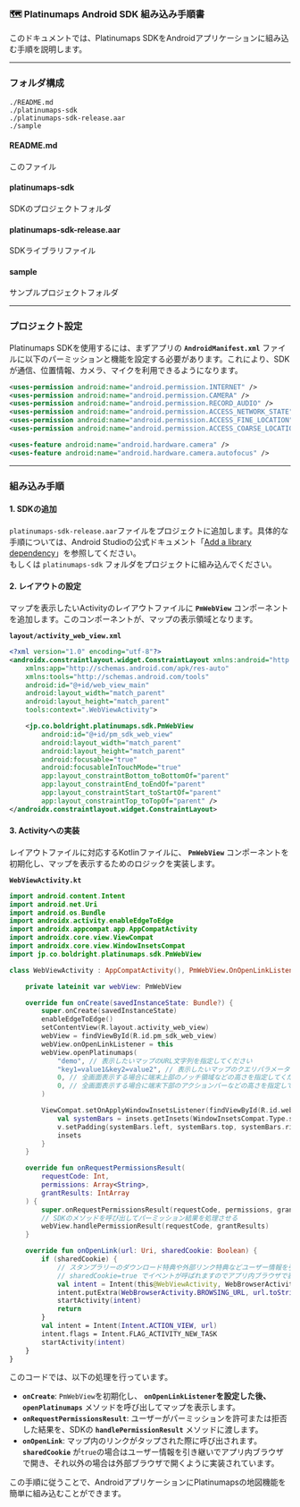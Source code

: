 ### 🗺️ Platinumaps Android SDK 組み込み手順書

このドキュメントでは、Platinumaps SDKをAndroidアプリケーションに組み込む手順を説明します。

-----

### フォルダ構成
```
./README.md
./platinumaps-sdk
./platinumaps-sdk-release.aar
./sample
```

#### README.md
このファイル

#### platinumaps-sdk
SDKのプロジェクトフォルダ

#### platinumaps-sdk-release.aar
SDKライブラリファイル

#### sample
サンプルプロジェクトフォルダ

----

### プロジェクト設定

Platinumaps SDKを使用するには、まずアプリの **`AndroidManifest.xml`** ファイルに以下のパーミッションと機能を設定する必要があります。これにより、SDKが通信、位置情報、カメラ、マイクを利用できるようになります。

```xml
<uses-permission android:name="android.permission.INTERNET" />
<uses-permission android:name="android.permission.CAMERA" />
<uses-permission android:name="android.permission.RECORD_AUDIO" />
<uses-permission android:name="android.permission.ACCESS_NETWORK_STATE" />
<uses-permission android:name="android.permission.ACCESS_FINE_LOCATION" />
<uses-permission android:name="android.permission.ACCESS_COARSE_LOCATION" />

<uses-feature android:name="android.hardware.camera" />
<uses-feature android:name="android.hardware.camera.autofocus" />
```

-----

### 組み込み手順

#### 1. SDKの追加

`platinumaps-sdk-release.aar`ファイルをプロジェクトに追加します。具体的な手順については、Android Studioの公式ドキュメント「[Add a library dependency](https://developer.android.com/studio/projects/android-library?hl=ja#psd-add-library-dependency)」を参照してください。  
もしくは `platinumaps-sdk` フォルダをプロジェクトに組み込んでください。

#### 2. レイアウトの設定

マップを表示したいActivityのレイアウトファイルに **`PmWebView`** コンポーネントを追加します。このコンポーネントが、マップの表示領域となります。

**`layout/activity_web_view.xml`**

```xml
<?xml version="1.0" encoding="utf-8"?>
<androidx.constraintlayout.widget.ConstraintLayout xmlns:android="http://schemas.android.com/apk/res/android"
    xmlns:app="http://schemas.android.com/apk/res-auto"
    xmlns:tools="http://schemas.android.com/tools"
    android:id="@+id/web_view_main"
    android:layout_width="match_parent"
    android:layout_height="match_parent"
    tools:context=".WebViewActivity">

    <jp.co.boldright.platinumaps.sdk.PmWebView
        android:id="@+id/pm_sdk_web_view"
        android:layout_width="match_parent"
        android:layout_height="match_parent"
        android:focusable="true"
        android:focusableInTouchMode="true"
        app:layout_constraintBottom_toBottomOf="parent"
        app:layout_constraintEnd_toEndOf="parent"
        app:layout_constraintStart_toStartOf="parent"
        app:layout_constraintTop_toTopOf="parent" />
</androidx.constraintlayout.widget.ConstraintLayout>
```

#### 3. Activityへの実装

レイアウトファイルに対応するKotlinファイルに、 **`PmWebView`** コンポーネントを初期化し、マップを表示するためのロジックを実装します。

**`WebViewActivity.kt`**

```kotlin
import android.content.Intent
import android.net.Uri
import android.os.Bundle
import androidx.activity.enableEdgeToEdge
import androidx.appcompat.app.AppCompatActivity
import androidx.core.view.ViewCompat
import androidx.core.view.WindowInsetsCompat
import jp.co.boldright.platinumaps.sdk.PmWebView

class WebViewActivity : AppCompatActivity(), PmWebView.OnOpenLinkListener {

    private lateinit var webView: PmWebView

    override fun onCreate(savedInstanceState: Bundle?) {
        super.onCreate(savedInstanceState)
        enableEdgeToEdge()
        setContentView(R.layout.activity_web_view)
        webView = findViewById(R.id.pm_sdk_web_view)
        webView.onOpenLinkListener = this
        webView.openPlatinumaps(
            "demo", // 表示したいマップのURL文字列を指定してください
            "key1=value1&key2=value2", // 表示したいマップのクエリパラメータを指定してください
            0, // 全画面表示する場合に端末上部のノッチ領域などの高さを指定してください
            0, // 全画面表示する場合に端末下部のアクションバーなどの高さを指定してください
        )

        ViewCompat.setOnApplyWindowInsetsListener(findViewById(R.id.web_view_main)) { v, insets ->
            val systemBars = insets.getInsets(WindowInsetsCompat.Type.systemBars())
            v.setPadding(systemBars.left, systemBars.top, systemBars.right, systemBars.bottom)
            insets
        }
    }

    override fun onRequestPermissionsResult(
        requestCode: Int,
        permissions: Array<String>,
        grantResults: IntArray
    ) {
        super.onRequestPermissionsResult(requestCode, permissions, grantResults)
        // SDKのメソッドを呼び出してパーミッション結果を処理させる
        webView.handlePermissionResult(requestCode, grantResults)
    }

    override fun onOpenLink(url: Uri, sharedCookie: Boolean) {
        if (sharedCookie) {
            // スタンプラリーのダウンロード特典や外部リンク特典などユーザー情報を引き継ぐ必要がある場合に
            // sharedCookie=true でイベントが呼ばれますのでアプリ内ブラウザで表示するようにしてください
            val intent = Intent(this@WebViewActivity, WebBrowserActivity::class.java)
            intent.putExtra(WebBrowserActivity.BROWSING_URL, url.toString())
            startActivity(intent)
            return
        }
        val intent = Intent(Intent.ACTION_VIEW, url)
        intent.flags = Intent.FLAG_ACTIVITY_NEW_TASK
        startActivity(intent)
    }
}
```

このコードでは、以下の処理を行っています。

  * **`onCreate`**: `PmWebView`を初期化し、 **`onOpenLinkListener`**を設定した後、**`openPlatinumaps`** メソッドを呼び出してマップを表示します。
  * **`onRequestPermissionsResult`**: ユーザーがパーミッションを許可または拒否した結果を、SDKの **`handlePermissionResult`** メソッドに渡します。
  * **`onOpenLink`**: マップ内のリンクがタップされた際に呼び出されます。 **`sharedCookie`** が`true`の場合はユーザー情報を引き継いでアプリ内ブラウザで開き、それ以外の場合は外部ブラウザで開くように実装されています。

この手順に従うことで、AndroidアプリケーションにPlatinumapsの地図機能を簡単に組み込むことができます。

